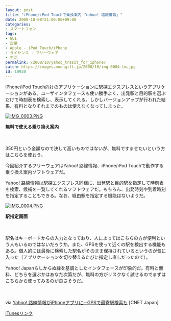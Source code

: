 ```yaml
---
layout: post
title: "iPhone/iPod Touchで乗換案内「Yahoo! 路線情報」"
date: 2008-10-08T21:00:00+09:00
categories:
- スマートフォン
tags: 
- GUI
- 企業
- Apple - iPod Touch/iPhone
- ライセンス - フリーウェア
- 生活
permalink: /2008/10/yahoo_trasit_for_iphone/
catch: https://images.moongift.jp/2008/10/img-0004-tm.jpg
id: 10930
---
```

iPhone/iPod Touch向けのアプリケーションに駅探エクスプレスというアプリケーションがある。ユーザインタフェースも使い勝手よく、出発駅と目的駅を選ぶだけで時刻表を検索し、表示してくれる。しかしバージョンアップが行われた結果、有料となりそれまでのものは使えなくなってしまった。

  

[![IMG_0003.PNG](https://images.moongift.jp/2008/10/img-0003-tm.jpg)](https://images.moongift.jp/2008/10/img-0003.png)  
  
**無料で使える乗り換え案内**

  

　

  

350円という金額なので決して高いものではないが、無料ですませたいという方はこちらを使おう。

  

今回紹介するフリーウェアはYahoo! 路線情報、iPhone/iPod Touchで動作する乗り換え案内ソフトウェアだ。

  
  
<!--more-->  

Yahoo! 路線情報は駅探エクスプレス同様に、出発駅と目的駅を指定して時刻表を検索、候補を一覧してくれるソフトウェアだ。もちろん、出発時刻や到着時刻を指定することもできる。なお、経由駅を指定する機能はないようだ。

  

[![IMG_0004.PNG](https://images.moongift.jp/2008/10/img-0004-tm.jpg)](https://images.moongift.jp/2008/10/img-0004.png)  
  
**駅指定画面**

  

　

  

駅名はキーボードからの入力となっており、人によってはこちらの方が便利という人もいるのではないだろうか。また、GPSを使って近くの駅を検出する機能もある。個人的には最後に検索した駅名がそのまま保持されているというのが気に入った（アプリケーションを切り替えるたびに指定し直しだったので）。

  

Yahoo! Japanらしからぬ緑を基調としたインタフェースが印象的だ。有料と無料、どちらを選ぶかはあなた次第だが、無料の方がリスクなく試せるのでまずはこちらから使ってみるのが良さそうだ。

  

　

  

via [Yahoo! 路線情報がiPhoneアプリに--GPSで最寄駅検索も](http://japan.cnet.com/news/media/story/0,2000056023,20381443,00.htm) [CNET Japan]

  

[iTunesリンク](http://phobos.apple.com/WebObjects/MZStore.woa/wa/viewSoftware?id=291676451&mt=8)

  
